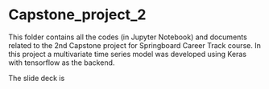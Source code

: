 # Capstone_project_2
This folder contains all the codes (in Jupyter Notebook) and documents related to the 2nd Capstone project for Springboard Career Track course. In this project a multivariate time series model was developed using Keras with tensorflow as the backend.

The slide deck is 
